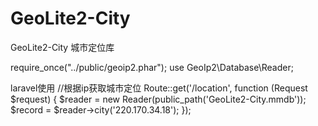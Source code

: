 # GeoLite2-City
GeoLite2-City 城市定位库


require_once("../public/geoip2.phar");
use GeoIp2\Database\Reader;

laravel使用
//根据ip获取城市定位
Route::get('/location', function (Request $request) {
    $reader = new Reader(public_path('GeoLite2-City.mmdb'));
    $record = $reader->city('220.170.34.18');
});
